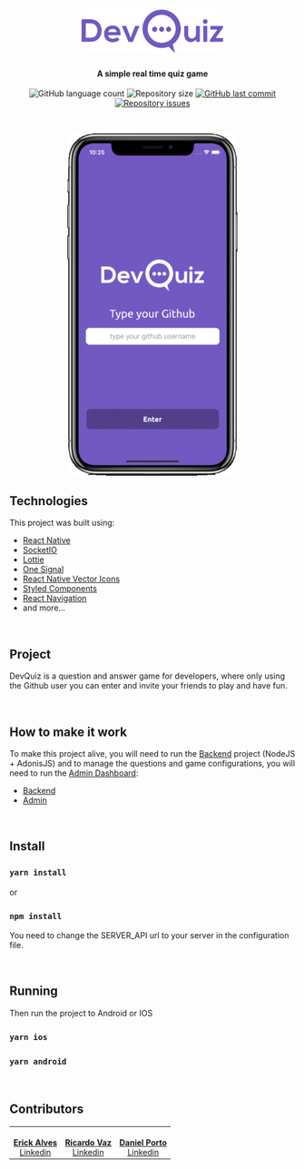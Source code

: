 <h1 align="center">
    <img alt="DevQuiz" title="DevQuiz" src=".github/logo.svg" width="250px" />
</h1>

<h4 align="center">
  A simple real time quiz game
</h4>
<p align="center">
  <img alt="GitHub language count" src="https://img.shields.io/github/languages/count/Rocketseat/semana-omnistack-10">

  <img alt="Repository size" src="https://img.shields.io/github/repo-size/dreamteamapps/devquiz-react-native">
  
  <a href="https://github.com/dreamteamapps/devquiz-react-native/commits/master">
    <img alt="GitHub last commit" src="https://img.shields.io/github/last-commit/dreamteamapps/devquiz-react-native">
  </a>

  <a href="https://github.com/dreamteamapps/devquiz-react-native/issues">
    <img alt="Repository issues" src="https://img.shields.io/github/issues/dreamteamapps/devquiz-react-native">
  </a>

</p>

<br>

<p align="center">
  <img alt="Screens" width="300" src=".github/screens.gif">

</p>

## Technologies

This project was built using:

- [React Native](https://facebook.github.io/react-native/)
- [SocketIO](https://socket.io/)
- [Lottie](https://airbnb.design/lottie/)
- [One Signal](https://onesignal.com/)
- [React Native Vector Icons](https://github.com/oblador/react-native-vector-icons)
- [Styled Components](https://styled-components.com/)
- [React Navigation](https://reactnavigation.org/)
- and more...

<br>

## Project

DevQuiz is a question and answer game for developers, where only using the Github user you can enter and invite your friends to play and have fun.

<br>

## How to make it work

To make this project alive, you will need to run the [Backend](https://github.com/DreamteamApps/devquiz-backend-nodejs) project (NodeJS + AdonisJS) and to manage the questions and game configurations, you will need to run the [Admin Dashboard](https://github.com/DreamteamApps/devquiz-admin-react):

- [Backend](https://github.com/DreamteamApps/devquiz-backend-nodejs)
- [Admin](https://github.com/DreamteamApps/devquiz-admin-react)

<br>

## Install

### `yarn install`

or

### `npm install`

You need to change the SERVER_API url to your server in the configuration file.

<br>

## Running

Then run the project to Android or IOS

### `yarn ios`

### `yarn android`

<br>

## Contributors

<table>
  <tr>
    <td align="center"><a href="https://github.com/erickcouto"><img src="https://avatars1.githubusercontent.com/u/6720362?s=460&u=ffe4109e0c18c230c8f90fb25ba1bdddfec3a61c&v=4" width="100px;" alt=""/><br /><b>Erick Alves</b></a><br /><a href="https://www.linkedin.com/in/erick-alves-do-couto-8b1114a/" title="Linkedin">Linkedin</a></td>
    <td align="center"><a href="https://github.com/ricardovcorrea"><img src="https://avatars2.githubusercontent.com/u/8238638?s=460&u=a499c24ad6318aeda4ec90997162537f4d6fcd8b&v=4" width="100px;" alt=""/><br /><b>Ricardo Vaz</b></a><br /><a href="https://www.linkedin.com/in/ricardo-vaz-correa/" title="Linkedin">Linkedin</a></td>
    <td align="center"><a href="https://github.com/dankobaia"><img src="https://media-exp1.licdn.com/dms/image/C4E03AQGBpnX0ToRPKQ/profile-displayphoto-shrink_200_200/0?e=1594857600&v=beta&t=jNoq1BRwa00DjxQ66xkH4NSjNBzkSvwjBTA16L2jXrc" width="100px;" alt=""/><br /><b>Daniel Porto</b></a><br /><a href="https://www.linkedin.com/in/daniel-porto/" title="Linkedin">Linkedin</a></td>
    
  </tr>
</table>
